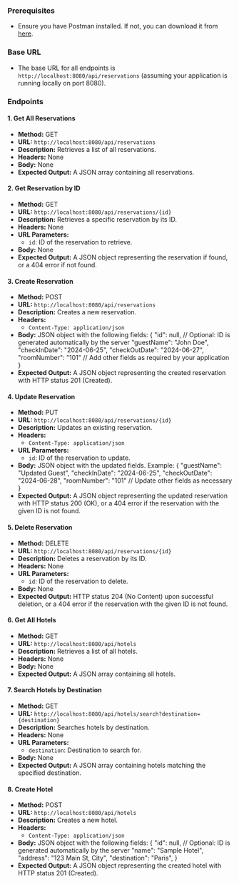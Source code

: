 ### Prerequisites
- Ensure you have Postman installed. If not, you can download it from [here](https://www.postman.com/downloads/).

### Base URL
- The base URL for all endpoints is `http://localhost:8080/api/reservations` (assuming your application is running locally on port 8080).

### Endpoints

#### 1. Get All Reservations
- **Method:** GET
- **URL:** `http://localhost:8080/api/reservations`
- **Description:** Retrieves a list of all reservations.
- **Headers:** None
- **Body:** None
- **Expected Output:** A JSON array containing all reservations.

#### 2. Get Reservation by ID
- **Method:** GET
- **URL:** `http://localhost:8080/api/reservations/{id}`
- **Description:** Retrieves a specific reservation by its ID.
- **Headers:** None
- **URL Parameters:**
  - `id`: ID of the reservation to retrieve.
- **Body:** None
- **Expected Output:** A JSON object representing the reservation if found, or a 404 error if not found.

#### 3. Create Reservation
- **Method:** POST
- **URL:** `http://localhost:8080/api/reservations`
- **Description:** Creates a new reservation.
- **Headers:**
  - `Content-Type: application/json`
- **Body:** JSON object with the following fields:
  {
    "id": null, // Optional: ID is generated automatically by the server
    "guestName": "John Doe",
    "checkInDate": "2024-06-25",
    "checkOutDate": "2024-06-27",
    "roomNumber": "101"
    // Add other fields as required by your application
  }
- **Expected Output:** A JSON object representing the created reservation with HTTP status 201 (Created).

#### 4. Update Reservation
- **Method:** PUT
- **URL:** `http://localhost:8080/api/reservations/{id}`
- **Description:** Updates an existing reservation.
- **Headers:**
  - `Content-Type: application/json`
- **URL Parameters:**
  - `id`: ID of the reservation to update.
- **Body:** JSON object with the updated fields. Example:
  {
    "guestName": "Updated Guest",
    "checkInDate": "2024-06-25",
    "checkOutDate": "2024-06-28",
    "roomNumber": "101"
    // Update other fields as necessary
  }
- **Expected Output:** A JSON object representing the updated reservation with HTTP status 200 (OK), or a 404 error if the reservation with the given ID is not found.

#### 5. Delete Reservation
- **Method:** DELETE
- **URL:** `http://localhost:8080/api/reservations/{id}`
- **Description:** Deletes a reservation by its ID.
- **Headers:** None
- **URL Parameters:**
  - `id`: ID of the reservation to delete.
- **Body:** None
- **Expected Output:** HTTP status 204 (No Content) upon successful deletion, or a 404 error if the reservation with the given ID is not found.

#### 6. Get All Hotels
- **Method:** GET
- **URL:** `http://localhost:8080/api/hotels`
- **Description:** Retrieves a list of all hotels.
- **Headers:** None
- **Body:** None
- **Expected Output:** A JSON array containing all hotels.

#### 7. Search Hotels by Destination
- **Method:** GET
- **URL:** `http://localhost:8080/api/hotels/search?destination={destination}`
- **Description:** Searches hotels by destination.
- **Headers:** None
- **URL Parameters:**
  - `destination`: Destination to search for.
- **Body:** None
- **Expected Output:** A JSON array containing hotels matching the specified destination.

#### 8. Create Hotel
- **Method:** POST
- **URL:** `http://localhost:8080/api/hotels`
- **Description:** Creates a new hotel.
- **Headers:**
  - `Content-Type: application/json`
- **Body:** JSON object with the following fields:
  {
    "id": null, // Optional: ID is generated automatically by the server
    "name": "Sample Hotel",
    "address": "123 Main St, City",
    "destination": "Paris",
  }
- **Expected Output:** A JSON object representing the created hotel with HTTP status 201 (Created).
